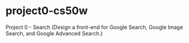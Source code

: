 # project0-cs50w
Project 0 - Search (Design a front-end for Google Search, Google Image Search, and Google Advanced Search.)
